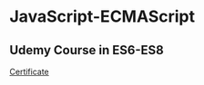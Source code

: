 # JavaScript-ECMAScript
## Udemy Course in ES6-ES8
[Certificate](https://www.udemy.com/certificate/UC-d0656d87-e709-4b16-82bb-560965f8969a/)
